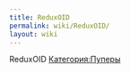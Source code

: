 ```yaml
---
title: ReduxOID
permalink: wiki/ReduxOID/
layout: wiki
---
```


ReduxOID [Категория:Пуперы](Категория:Пуперы "wikilink")
